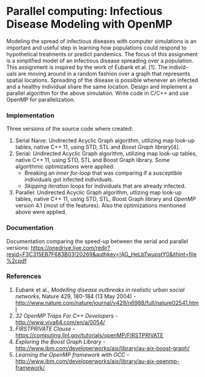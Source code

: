 # Parallel computing: Infectious Disease Modeling with OpenMP

Modeling the spread of infectious diseases with computer simulations is
an important and useful step in learning how populations could respond to
hypothetical treatments or predict pandemics.  The focus of this assignment
is  a  simplified  model  of  an  infectious  disease  spreading  over  a  population.
This assignment is inspired by the work of Eubank et al.  [1].  The individ-
uals  are  moving  around  in  a  random  fashion  over  a  graph  that  represents
spatial locations.  Spreading of the disease is possible whenever an infected
and a healthy individual share the same location.
Design  and  implement  a  parallel  algorithm  for  the  above  simulation.
Write code in C/C++ and use OpenMP for parallelization.

### Implementation
Three versions of the source code where created:

1. Serial Naive:  Undirected Acyclic Graph algorithm, utilizing map look-up tables, native C++ 11, using STD, STL and *Boost Graph library*[4].
2. Serial:   Undirected  Acyclic  Graph  algorithm,  utilizing  map  look-up tables, native C++ 11, using STD, STL and Boost Graph library. Some algorithmic optimizations were applied:
	- Breaking  an  *inner for-loop*  that  was  comparing  if  a  susceptible individuals got infected individuals.
	- *Skipping iteration* loops for individuals that are already infected.
3. Parallel:  Undirected  Acyclic  Graph  algorithm,  utlizing  map  look-up tables,  native C++  11, using  STD,  STL, Boost  Graph library and *OpenMP*  version  4.1 (most  of  the  features).   Also  the  optimizations mentioned above were applied.

### Documentation
Documentation comparing the speed-up between the serial and parallel versions: https://onedrive.live.com/redir?resid=F3C315EB7F683B03!20269&authkey=!AG_HeLbTwupstY0&ithint=file%2cpdf

### References
1. Eubank et al., *Modelling disease outbreaks in realistic urban social networks*, Nature 429, 180-184 (13 May 2004) - http://www.nature.com/nature/journal/v429/n6988/full/nature02541.html
2. *32 OpenMP Traps For C++ Developers* - http://www.viva64.com/en/a/0054/
3. *FIRSTPRIVATE Clause* - https://computing.llnl.gov/tutorials/openMP/FIRSTPRIVATE
4. *Exploring the Boost Graph Library* - http://www.ibm.com/developerworks/aix/library/au-aix-boost-graph/
5. *Learning the OpenMP framework with GCC* - http://www.ibm.com/developerworks/aix/library/au-aix-openmp-framework/
